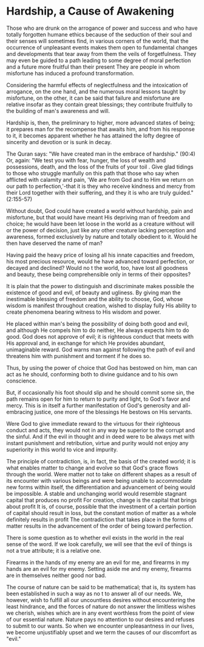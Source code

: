 Hardship, a Cause of Awakening
==============================

Those who are drunk on the arrogance of power and success and who have
totally forgotten humane ethics because of the seduction of their soul
and their senses will sometimes find, in various corners of the world,
that the occurrence of unpleasant events makes them open to fundamental
changes and developments that tear away from them the veils of
forgetfulness. They may even be guided to a path leading to some degree
of moral perfection and a future more fruitful than their present They
are people in whom misfortune has induced a profound transformation.

Considering the harmful effects of neglectfulness and the intoxication
of arrogance, on the one hand, and the numerous moral lessons taught by
misfortune, on the other, it can be said that failure and misfortune are
relative insofar as they contain great blessings; they contribute
fruitfully to the building of man's awareness and will.

Hardship is, then, the preliminary to higher, more advanced states of
being; it prepares man for the recompense that awaits him, and from his
response to it, it becomes apparent whether he has attained the lofty
degree of sincerity and devotion or is sunk in decay.

The Quran says: "We have created man in the embrace of hardship."
(90:4) Or, again: "We test you with fear, hunger, the loss of wealth and
possessions, death, and the loss of the fruits of your toil . Give glad
tidings to those who struggle manfully on this path that those who say
when afflicted with calamity and pain, 'We are from God and to Him we
return on our path to perfection,'-that it is they who receive kindness
and mercy from their Lord together with their suffering, and they it is
who are truly guided."(2:155-57)

Without doubt, God could have created a world without hardship, pain
and misfortune, but that would have meant His depriving man of freedom
and choice; he would have been let loose in the world as a creature
without will or the power of decision, just like any other creature
lacking perception and awareness, formed exclusively by nature and
totally obedient to it. Would he then have deserved the name of man?

Having paid the heavy price of losing all his innate capacities and
freedom, his most precious resource, would he have advanced toward
perfection, or decayed and declined? Would no t the world, too, have
lost all goodness and beauty, these being comprehensible only in terms
of their opposites?

It is plain that the power to distinguish and discriminate makes
possible the existence of good and evil, of beauty and ugliness. By
giving man the inestimable blessing of freedom and the ability to
choose, God, whose wisdom is manifest throughout creation, wished to
display fully His ability to create phenomena bearing witness to His
wisdom and power.

He placed within man's being the possibility of doing both good and
evil, and although He compels him to do neither, He always expects him
to do good. God does not approve of evil; it is righteous conduct that
meets with His approval and, in exchange for which He provides abundant,
unimaginable reward. God warns man against following the path of evil
and threatens him with punishment and torment if he does so.

Thus, by using the power of choice that God has bestowed on him, man
can act as he should, conforming both to divine guidance and to his own
conscience.

But, if occasionally his foot should slip and he should commit some
sin, the path remains open for him to return to purity and light, to
God's favor and mercy. This is in itself a further manifestation of
God's generosity and all-embracing justice, one more of the blessings He
bestows on His servants.

Were God to give immediate reward to the virtuous for their righteous
conduct and acts, they would not in any way be superior to the corrupt
and the sinful. And if the evil in thought and in deed were to be always
met with instant punishment and retribution, virtue and purity would not
enjoy any superiority in this world to vice and impurity.

The principle of contradiction, is, in fact, the basis of the created
world; it is what enables matter to change and evolve so that God's
grace flows through the world. Were matter not to take on different
shapes as a result of its encounter with various beings and were being
unable to accommodate new forms within itself, the differentiation and
advancement of being would be impossible. A stable and unchanging world
would resemble stagnant capital that produces no profit For creation,
change is the capital that brings about profit It is, of course,
possible that the investment of a certain portion of capital should
result in loss, but the constant motion of matter as a whole definitely
results in profit The contradiction that takes place in the forms of
matter results in the advancement of the order of being toward
perfection.

There is some question as to whether evil exists in the world in the
real sense of the word. If we look carefully, we will see that the evil
of things is not a true attribute; it is a relative one.

Firearms in the hands of my enemy are an evil for me, and firearms in
my hands are an evil for my enemy. Setting aside me and my enemy,
firearms are in themselves neither good nor bad.

The course of nature can be said to be mathematical; that is, its
system has been established in such a way as no t to answer all of our
needs. We, however, wish to fulfill all our uncountless desires without
encountering the least hindrance, and the forces of nature do not answer
the limitless wishes we cherish, wishes which are in any event worthless
from the point of view of our essential nature. Nature pays no attention
to our desires and refuses to submit to our wants. So when we encounter
unpleasantness in our lives, we become unjustifiably upset and we term
the causes of our discomfort as "evil."


